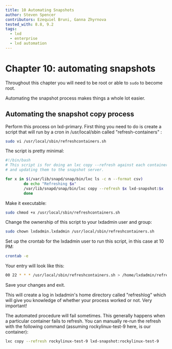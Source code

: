 ```yaml
---
title: 10 Automating Snapshots
author: Steven Spencer
contributors: Ezequiel Bruni, Ganna Zhyrnova
tested_with: 8.8, 9.2
tags:
  - lxd
  - enterprise
  - lxd automation
---
```


# Chapter 10: automating snapshots

Throughout this chapter you will need to be root or able to `sudo` to become root.

Automating the snapshot process makes things a whole lot easier.

## Automating the snapshot copy process

Perform this process on lxd-primary. First thing you need to do is create a script that will run by a cron in /usr/local/sbin called "refresh-containers" :

```bash
sudo vi /usr/local/sbin/refreshcontainers.sh
```

The script is pretty minimal:

```bash
#!/bin/bash
# This script is for doing an lxc copy --refresh against each container, copying
# and updating them to the snapshot server.

for x in $(/var/lib/snapd/snap/bin/lxc ls -c n --format csv)
        do echo "Refreshing $x"
        /var/lib/snapd/snap/bin/lxc copy --refresh $x lxd-snapshot:$x
        done

```

 Make it executable:

```bash
sudo chmod +x /usr/local/sbin/refreshcontainers.sh
```

Change the ownership of this script to your lxdadmin user and group:

```bash
sudo chown lxdadmin.lxdadmin /usr/local/sbin/refreshcontainers.sh
```

Set up the crontab for the lxdadmin user to run this script, in this case at 10 PM:

```bash
crontab -e
```

Your entry will look like this:

```bash
00 22 * * * /usr/local/sbin/refreshcontainers.sh > /home/lxdadmin/refreshlog 2>&1
```

Save your changes and exit.

This will create a log in lxdadmin's home directory called "refreshlog" which will give you knowledge of whether your process worked or not. Very important!

The automated procedure will fail sometimes. This generally happens when a particular container fails to refresh. You can manually re-run the refresh with the following command (assuming rockylinux-test-9 here, is our container):

```bash
lxc copy --refresh rockylinux-test-9 lxd-snapshot:rockylinux-test-9
```
